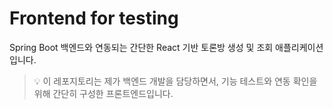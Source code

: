 # Frontend for testing

Spring Boot 백엔드와 연동되는 간단한 React 기반 토론방 생성 및 조회 애플리케이션입니다.

> 💡 이 레포지토리는 제가 백엔드 개발을 담당하면서, 기능 테스트와 연동 확인을 위해 간단히 구성한 프론트엔드입니다.
